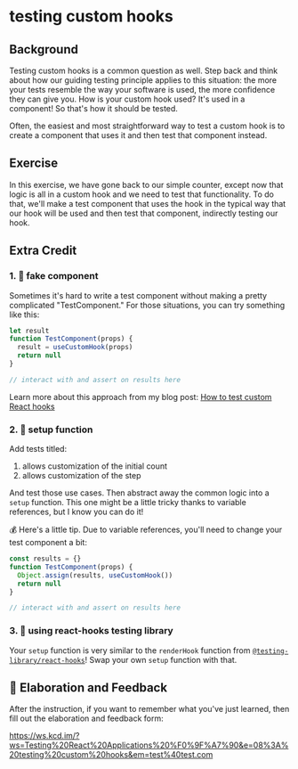 # testing custom hooks

## Background

Testing custom hooks is a common question as well. Step back and think about how
our guiding testing principle applies to this situation: the more your tests
resemble the way your software is used, the more confidence they can give you.
How is your custom hook used? It's used in a component! So that's how it should
be tested.

Often, the easiest and most straightforward way to test a custom hook is to
create a component that uses it and then test that component instead.

## Exercise

In this exercise, we have gone back to our simple counter, except now that logic
is all in a custom hook and we need to test that functionality. To do that,
we'll make a test component that uses the hook in the typical way that our hook
will be used and then test that component, indirectly testing our hook.

## Extra Credit

### 1. 💯 fake component

Sometimes it's hard to write a test component without making a pretty
complicated "TestComponent." For those situations, you can try something like
this:

```javascript
let result
function TestComponent(props) {
  result = useCustomHook(props)
  return null
}

// interact with and assert on results here
```

Learn more about this approach from my blog post:
[How to test custom React hooks](https://kentcdodds.com/blog/how-to-test-custom-react-hooks)

### 2. 💯 setup function

Add tests titled:

1. allows customization of the initial count
2. allows customization of the step

And test those use cases. Then abstract away the common logic into a `setup`
function. This one might be a little tricky thanks to variable references, but I
know you can do it!

💰 Here's a little tip. Due to variable references, you'll need to change your
test component a bit:

```javascript
const results = {}
function TestComponent(props) {
  Object.assign(results, useCustomHook())
  return null
}

// interact with and assert on results here
```

### 3. 💯 using react-hooks testing library

Your `setup` function is very similar to the `renderHook` function from
[`@testing-library/react-hooks`](https://github.com/testing-library/react-hooks-testing-library)!
Swap your own `setup` function with that.

## 🦉 Elaboration and Feedback

After the instruction, if you want to remember what you've just learned, then
fill out the elaboration and feedback form:

https://ws.kcd.im/?ws=Testing%20React%20Applications%20%F0%9F%A7%90&e=08%3A%20testing%20custom%20hooks&em=test%40test.com
